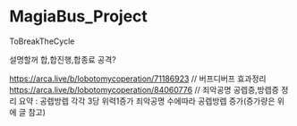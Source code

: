 # MagiaBus_Project
 ToBreakTheCycle

설명할꺼
합,합진행,합종료 공격?















https://arca.live/b/lobotomycoperation/71186923 // 버프디버프 효과정리
https://arca.live/b/lobotomycoperation/84060776 // 죄악공명 공렙증,방렙증 정리
요약 : 공렙방렙 각각 3당 위력1증가 죄악공명 수에따라 공렙방렙 증가(증가량은 위에 글 참고)

